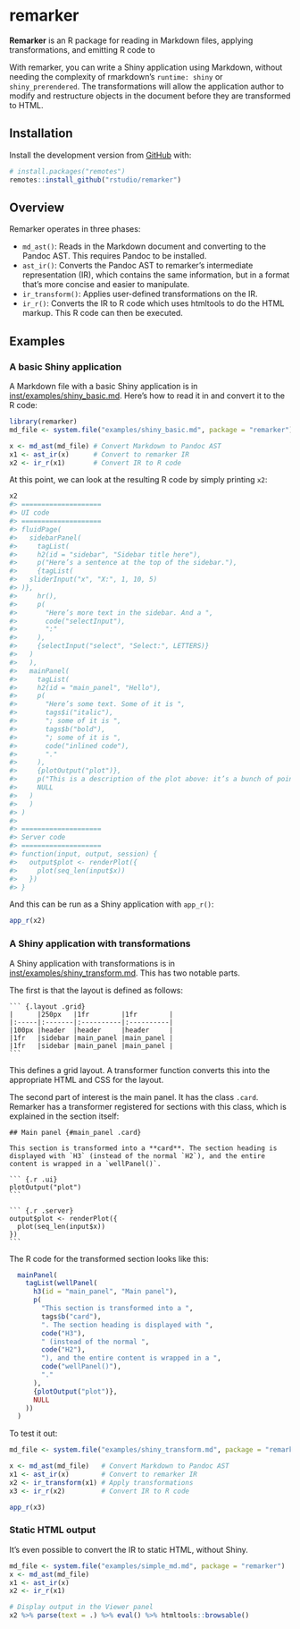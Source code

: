 
<!-- README.md is generated from README.Rmd. Please edit that file -->

# remarker

<!-- badges: start -->
<!-- badges: end -->

**Remarker** is an R package for reading in Markdown files, applying
transformations, and emitting R code to

With remarker, you can write a Shiny application using Markdown, without
needing the complexity of rmarkdown’s `runtime: shiny` or
`shiny_prerendered`. The transformations will allow the application
author to modify and restructure objects in the document before they are
transformed to HTML.

## Installation

Install the development version from [GitHub](https://github.com/) with:

``` r
# install.packages("remotes")
remotes::install_github("rstudio/remarker")
```

## Overview

Remarker operates in three phases:

-   `md_ast()`: Reads in the Markdown document and converting to the
    Pandoc AST. This requires Pandoc to be installed.
-   `ast_ir()`: Converts the Pandoc AST to remarker’s intermediate
    representation (IR), which contains the same information, but in a
    format that’s more concise and easier to manipulate.
-   `ir_transform()`: Applies user-defined transformations on the IR.
-   `ir_r()`: Converts the IR to R code which uses htmltools to do the
    HTML markup. This R code can then be executed.

## Examples

### A basic Shiny application

A Markdown file with a basic Shiny application is in
[inst/examples/shiny\_basic.md](inst/examples/shiny_basic.md). Here’s
how to read it in and convert it to the R code:

``` r
library(remarker)
md_file <- system.file("examples/shiny_basic.md", package = "remarker")

x <- md_ast(md_file) # Convert Markdown to Pandoc AST
x1 <- ast_ir(x)      # Convert to remarker IR
x2 <- ir_r(x1)       # Convert IR to R code
```

At this point, we can look at the resulting R code by simply printing
`x2`:

``` r
x2
#> ====================
#> UI code
#> ====================
#> fluidPage(
#>   sidebarPanel(
#>     tagList(
#>     h2(id = "sidebar", "Sidebar title here"),
#>     p("Here’s a sentence at the top of the sidebar."),
#>     {tagList(
#>   sliderInput("x", "X:", 1, 10, 5)
#> )},
#>     hr(),
#>     p(
#>       "Here’s more text in the sidebar. And a ",
#>       code("selectInput"),
#>       ":"
#>     ),
#>     {selectInput("select", "Select:", LETTERS)}
#>   )
#>   ),
#>   mainPanel(
#>     tagList(
#>     h2(id = "main_panel", "Hello"),
#>     p(
#>       "Here’s some text. Some of it is ",
#>       tags$i("italic"),
#>       "; some of it is ",
#>       tags$b("bold"),
#>       "; some of it is ",
#>       code("inlined code"),
#>       "."
#>     ),
#>     {plotOutput("plot")},
#>     p("This is a description of the plot above: it’s a bunch of points in a line."),
#>     NULL
#>   )
#>   )
#> )
#> 
#> ====================
#> Server code
#> ====================
#> function(input, output, session) {
#>   output$plot <- renderPlot({
#>     plot(seq_len(input$x))
#>   })
#> }
```

And this can be run as a Shiny application with `app_r()`:

``` r
app_r(x2)
```

### A Shiny application with transformations

A Shiny application with transformations is in
[inst/examples/shiny\_transform.md](inst/examples/shiny_transform.md).
This has two notable parts.

The first is that the layout is defined as follows:

    ``` {.layout .grid}
    |      |250px   |1fr        |1fr        |
    |:-----|:-------|:----------|:----------|
    |100px |header  |header     |header     |
    |1fr   |sidebar |main_panel |main_panel |
    |1fr   |sidebar |main_panel |main_panel |
    ```

This defines a grid layout. A transformer function converts this into
the appropriate HTML and CSS for the layout.

The second part of interest is the main panel. It has the class `.card`.
Remarker has a transformer registered for sections with this class,
which is explained in the section itself:

    ## Main panel {#main_panel .card}

    This section is transformed into a **card**. The section heading is displayed with `H3` (instead of the normal `H2`), and the entire content is wrapped in a `wellPanel()`.

    ``` {.r .ui}
    plotOutput("plot")
    ```

    ``` {.r .server}
    output$plot <- renderPlot({
      plot(seq_len(input$x))
    })
    ```

The R code for the transformed section looks like this:

``` r
  mainPanel(
    tagList(wellPanel(
      h3(id = "main_panel", "Main panel"),
      p(
        "This section is transformed into a ",
        tags$b("card"),
        ". The section heading is displayed with ",
        code("H3"),
        " (instead of the normal ",
        code("H2"),
        "), and the entire content is wrapped in a ",
        code("wellPanel()"),
        "."
      ),
      {plotOutput("plot")},
      NULL
    ))
  )
```

To test it out:

``` r
md_file <- system.file("examples/shiny_transform.md", package = "remarker")

x <- md_ast(md_file)   # Convert Markdown to Pandoc AST
x1 <- ast_ir(x)        # Convert to remarker IR
x2 <- ir_transform(x1) # Apply transformations
x3 <- ir_r(x2)         # Convert IR to R code

app_r(x3)
```

### Static HTML output

It’s even possible to convert the IR to static HTML, without Shiny.

``` r
md_file <- system.file("examples/simple_md.md", package = "remarker")
x <- md_ast(md_file)
x1 <- ast_ir(x)
x2 <- ir_r(x1)

# Display output in the Viewer panel
x2 %>% parse(text = .) %>% eval() %>% htmltools::browsable()
```
